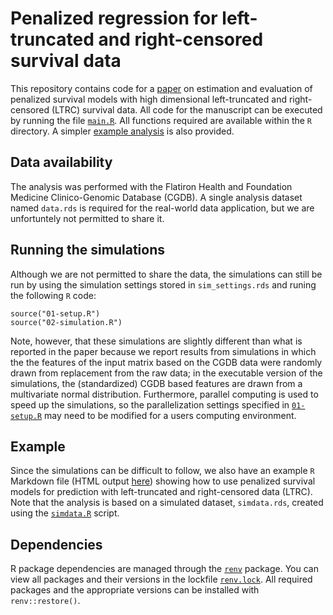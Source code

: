 # Penalized regression for left-truncated and right-censored survival data
This repository contains code for a [paper](https://www.medrxiv.org/content/10.1101/2021.02.09.21251373v1) on estimation and evaluation of penalized survival models with high dimensional left-truncated and right-censored (LTRC) survival data. All code for the manuscript can be executed by running the file [`main.R`](main.R). All functions required are available within the `R` directory. A simpler [example analysis](https://phcanalytics.github.io/coxnet-ltrc/example.html) is also provided.

## Data availability 
The analysis was performed with the Flatiron Health and Foundation Medicine Clinico-Genomic Database (CGDB). A single analysis dataset named `data.rds` is required for the real-world data application, but we are unfortuntely not permitted to share it. 

## Running the simulations
Although we are not permitted to share the data, the simulations can still be run by using the simulation settings stored in `sim_settings.rds` and runing the following `R` code:

```{r}
source("01-setup.R")
source("02-simulation.R")
```

Note, however, that these simulations are slightly different than what is reported in the paper because we report results from simulations in which the the features of the input matrix based on the CGDB data were randomly drawn from replacement from the raw data; in the executable version of the simulations, the (standardized) CGDB based features are drawn from a multivariate normal distribution. Furthermore, parallel computing is used to speed up the simulations, so the parallelization settings specified in [`01-setup.R`](01-setup.R) may need to be modified for a users computing environment.

## Example
Since the simulations can be difficult to follow, we also have an example `R` Markdown file (HTML output [here](https://phcanalytics.github.io/coxnet-ltrc/example.html)) showing how to use penalized survival models for prediction with left-truncated and right-censored data (LTRC). Note that the analysis is based on a simulated dataset, `simdata.rds`, created using the [`simdata.R`](simdata.R) script.  

## Dependencies
R package dependencies are managed through the [`renv`](https://rstudio.github.io/renv/articles/renv.html) package. You can view all packages and their versions in the lockfile [`renv.lock`](renv.lock). All required packages and the appropriate versions can be installed with `renv::restore()`. 
